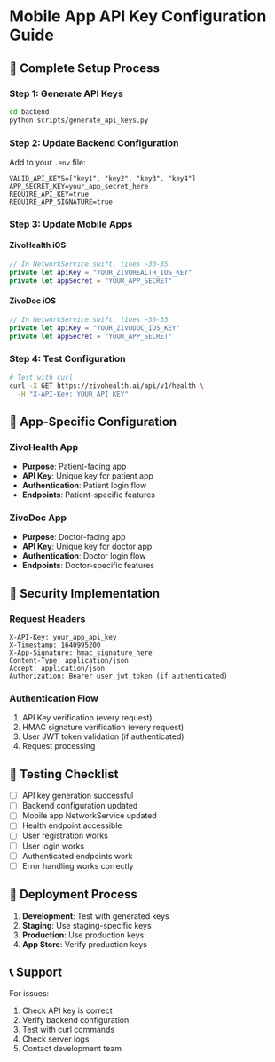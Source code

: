 # Mobile App API Key Configuration Guide

## 🚀 Complete Setup Process

### Step 1: Generate API Keys

```bash
cd backend
python scripts/generate_api_keys.py
```

### Step 2: Update Backend Configuration

Add to your `.env` file:
```env
VALID_API_KEYS=["key1", "key2", "key3", "key4"]
APP_SECRET_KEY=your_app_secret_here
REQUIRE_API_KEY=true
REQUIRE_APP_SIGNATURE=true
```

### Step 3: Update Mobile Apps

#### ZivoHealth iOS
```swift
// In NetworkService.swift, lines ~30-35
private let apiKey = "YOUR_ZIVOHEALTH_IOS_KEY"
private let appSecret = "YOUR_APP_SECRET"
```

#### ZivoDoc iOS  
```swift
// In NetworkService.swift, lines ~30-35
private let apiKey = "YOUR_ZIVODOC_IOS_KEY"
private let appSecret = "YOUR_APP_SECRET"
```

### Step 4: Test Configuration

```bash
# Test with curl
curl -X GET https://zivohealth.ai/api/v1/health \
  -H "X-API-Key: YOUR_API_KEY"
```

## 📱 App-Specific Configuration

### ZivoHealth App
- **Purpose**: Patient-facing app
- **API Key**: Unique key for patient app
- **Authentication**: Patient login flow
- **Endpoints**: Patient-specific features

### ZivoDoc App  
- **Purpose**: Doctor-facing app
- **API Key**: Unique key for doctor app
- **Authentication**: Doctor login flow
- **Endpoints**: Doctor-specific features

## 🔐 Security Implementation

### Request Headers
```http
X-API-Key: your_app_api_key
X-Timestamp: 1640995200
X-App-Signature: hmac_signature_here
Content-Type: application/json
Accept: application/json
Authorization: Bearer user_jwt_token (if authenticated)
```

### Authentication Flow
1. API Key verification (every request)
2. HMAC signature verification (every request)
3. User JWT token validation (if authenticated)
4. Request processing

## 🧪 Testing Checklist

- [ ] API key generation successful
- [ ] Backend configuration updated
- [ ] Mobile app NetworkService updated
- [ ] Health endpoint accessible
- [ ] User registration works
- [ ] User login works
- [ ] Authenticated endpoints work
- [ ] Error handling works correctly

## 🔄 Deployment Process

1. **Development**: Test with generated keys
2. **Staging**: Use staging-specific keys
3. **Production**: Use production keys
4. **App Store**: Verify production keys

## 📞 Support

For issues:
1. Check API key is correct
2. Verify backend configuration
3. Test with curl commands
4. Check server logs
5. Contact development team
